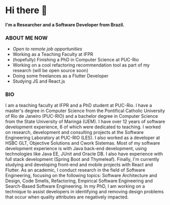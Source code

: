 # Hi there 👋

#### I'm a Researcher and a Software Developer from Brazil.

### ABOUT ME NOW

- *Open to remote job opportunities*
- Working as a Teaching Faculty at IFPR
- (hopefully) Finishing a PhD in Computer Science at PUC-Rio
- Working on a cool refactoring recommendation tool as part of my research (will be open source soon)
- Doing some freelances as a Flutter Developer
- Studying JS and React.js

### BIO

I am a teaching faculty at IFPR and a PhD student at PUC-Rio. I have a master's degree in Computer Science from the Pontifical Catholic University of Rio de Janeiro (PUC-RIO) and a bachelor degree in Computer Science from the State University of Maringá (UEM). I have over 12 years of software development experience, 6 of which were dedicated to teaching. I worked on research, development and consulting projects at the Software Engineering Laboratory at PUC-RIO (LES). I also worked as a developer at HSBC GLT, Objective Solutions and Cwork Sistemas. Most of my software development experience is with Java back-end development, using technologies like Java EE, JUnit and Oracle DB. I also have experience with full stack development (Spring Boot and Thymeleaf). Finally, I'm currently studying and developing front-end and mobile projects with React and Flutter. As an academic, I conduct research in the field of Software Engineering, focusing on the following topics: Software Architecture and Design, Code Smells, Refactoring, Empirical Software Engineering and Search-Based Software Engineering. In my PhD, I am working on a technique to assist developers in identifying and removing design problems that occur when quality attributes are negatively impacted.

